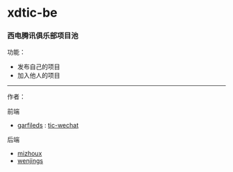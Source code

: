# xdtic-be

### 西电腾讯俱乐部项目池

功能：
* 发布自己的项目
* 加入他人的项目

------

作者：

前端
* [garfileds](https://github.com/garfileds) : [tic-wechat](https://github.com/garfileds/tic-wechat)

后端
* [mizhoux](https://github.com/mizhoux)
* [wenjings](https://github.com/wenjings)
